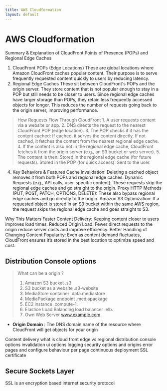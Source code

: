 ```yaml
---
title: AWS Cloudformation
layout: default
---
```

# AWS Cloudformation
Summary & Explanation of CloudFront Points of Presence (POPs) and Regional Edge Caches

1. CloudFront POPs (Edge Locations)
These are global locations where Amazon CloudFront caches popular content.
Their purpose is to serve frequently requested content quickly to users by reducing latency.
2. Regional Edge Caches
These sit between CloudFront's POPs and the origin server.
They store content that is not popular enough to stay in a POP but still needs to be closer to users.
Since regional edge caches have larger storage than POPs, they retain less frequently accessed objects for longer.
This reduces the number of requests going back to the origin server, improving performance.
> How Requests Flow Through CloudFront
    1. A user requests content via a website or app.
    2. DNS directs the request to the nearest CloudFront POP (edge location).
    3. The POP checks if it has the content cached:
    If cached, it serves the content directly.
    If not cached, it fetches the content from the nearest regional edge cache.
    4. If the content is also not in the regional edge cache, CloudFront fetches it from the origin server (e.g., an S3 bucket or web server).
    5. The content is then:
    Stored in the regional edge cache (for future requests).
    Stored in the POP (for quick access).
    Sent to the user.
4. Key Behaviors & Features
Cache Invalidation: Deleting a cached object removes it from both POPs and regional edge caches.
Dynamic Requests (e.g., API calls, user-specific content): These requests skip the regional edge caches and go straight to the origin.
Proxy HTTP Methods (PUT, POST, PATCH, OPTIONS, DELETE): These also bypass regional edge caches and go directly to the origin.
Amazon S3 Optimization: If a requested object is stored in an S3 bucket within the same AWS region, the request skips the regional edge cache and goes straight to S3.


Why This Matters
Faster Content Delivery: Keeping content closer to users improves load times.
Reduced Origin Load: Fewer direct requests to the origin reduce server costs and improve efficiency.
Better Handling of Changing Content Popularity: Even as content demand fluctuates, CloudFront ensures it’s stored in the best location to optimize speed and cost.


## Distribution Console options
> What can be a origin ?
> 1. Amazon S3 bucket .s3
> 2. S3 bucket as a website .s3-website
> 3. MediaStore container  .data.mediastore
> 4. MediaPackage endpoint .mediapackage
> 5. EC2 instance .compute-1.
> 6. Elastice Load Balancing load balancer  .elb.
> 7. Own Web Server  www.example.com

- **Origin Domain** : The DNS domain name of the resource where CloudFront will get objects for your origin 

Content delivery 
what is cloud front
edge vs regional
distribution console options
invalidation
ui options
logging
security options and origins 
error pages and configure behaviour per page
continuous deployment
SSL certificate 



## Secure Sockets Layer 
SSL is an encryption based internet security protocol